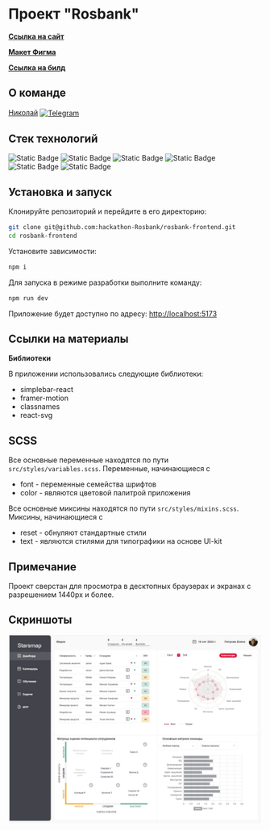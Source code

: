 # Проект "Rosbank"

[**Ссылка на сайт**](https://hackathon-rosbank.github.io/rosbank-frontend/)

[**Макет Фигма**](https://www.figma.com/design/2WsogizTYlKMvT7U9Ijbjk/%D0%A0%D0%BE%D1%81%D0%B1%D0%B0%D0%BD%D0%BA_%D0%B4%D0%B0%D1%88%D0%B1%D0%BE%D1%80%D0%B4-%D0%B4%D0%BB%D1%8F-%D1%80%D0%B0%D0%B7%D1%80%D0%B0%D0%B1%D0%BE%D1%82%D1%87%D0%B8%D0%BA%D0%BE%D0%B2?node-id=0-1&node-type=canvas&t=vJZS5d5IILDJN8uM-0)

[**Ссылка на билд**](https://github.com/hackathon-Rosbank/rosbank-frontend)

## О команде

[Николай](https://github.com/k0t1k777) [<span><img src="https://cdn-icons-png.flaticon.com/128/906/906377.png" height="25" align="center" alt="Telegram" title="Telegram" style="right" /></span>](https://t.me/ni_kolyaus)

## Стек технологий

![Static Badge](https://img.shields.io/badge/react-20232a?style=for-the-badge&logo=react)
![Static Badge](https://img.shields.io/badge/typescript-3178c6?style=for-the-badge&logo=typescript&logoColor=white)
![Static Badge](https://img.shields.io/badge/redux_toolkit-764abc?style=for-the-badge&logo=redux&logoColor=white)
![Static Badge](https://img.shields.io/badge/react_router-faf9f6?style=for-the-badge&logo=react%20router)
![Static Badge](https://img.shields.io/badge/scss-hotpink?style=for-the-badge&logo=sass&logoColor=white)
![Static Badge](https://img.shields.io/badge/html5-e34c26?style=for-the-badge&logo=html5&logoColor=white)

## Установка и запуск

Клонируйте репозиторий и перейдите в его директорию:

```bash
git clone git@github.com:hackathon-Rosbank/rosbank-frontend.git
cd rosbank-frontend
```

Установите зависимости:

```bash
npm i
```

Для запуска в режиме разработки выполните команду:

```bash
npm run dev
```

Приложение будет доступно по адресу: [http://localhost:5173](http://localhost:5173/)

## Ссылки на материалы

**Библиотеки**

В приложении использовались следующие библиотеки:

- simplebar-react
- framer-motion
- classnames
- react-svg

## SCSS

Все основные переменные находятся по пути `src/styles/variables.scss`. Переменные, начинающиеся с

- font - переменные семейства шрифтов
- color - являются цветовой палитрой приложения

Все основные миксины находятся по пути `src/styles/mixins.scss`. Миксины, начинающиеся с

- reset - обнуляют стандартные стили
- text - являются стилями для типографики на основе UI-kit

## Примечание

Проект сверстан для просмотра в десктопных браузерах и экранах с разрешением 1440px и более.

## Скриншоты

![alt text](./src/shared/assets/screenshots.JPG)